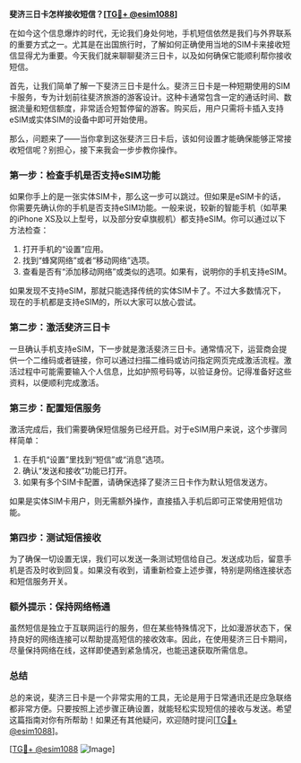 **斐济三日卡怎样接收短信？[[TG💪+ @esim1088](https://t.me/s/esim1088)]**

在如今这个信息爆炸的时代，无论我们身处何地，手机短信依然是我们与外界联系的重要方式之一。尤其是在出国旅行时，了解如何正确使用当地的SIM卡来接收短信显得尤为重要。今天我们就来聊聊斐济三日卡，以及如何确保它能顺利帮你接收短信。

首先，让我们简单了解一下斐济三日卡是什么。斐济三日卡是一种短期使用的SIM卡服务，专为计划前往斐济旅游的游客设计。这种卡通常包含一定的通话时间、数据流量和短信额度，非常适合短暂停留的游客。购买后，用户只需将卡插入支持eSIM或实体SIM的设备中即可开始使用。

那么，问题来了——当你拿到这张斐济三日卡后，该如何设置才能确保能够正常接收短信呢？别担心，接下来我会一步步教你操作。

### 第一步：检查手机是否支持eSIM功能

如果你手上的是一张实体SIM卡，那么这一步可以跳过。但如果是eSIM卡的话，你需要先确认你的手机是否支持eSIM功能。一般来说，较新的智能手机（如苹果的iPhone XS及以上型号，以及部分安卓旗舰机）都支持eSIM。你可以通过以下方法检查：

1. 打开手机的“设置”应用。
2. 找到“蜂窝网络”或者“移动网络”选项。
3. 查看是否有“添加移动网络”或类似的选项。如果有，说明你的手机支持eSIM。

如果发现不支持eSIM，那就只能选择传统的实体SIM卡了。不过大多数情况下，现在的手机都是支持eSIM的，所以大家可以放心尝试。

### 第二步：激活斐济三日卡

一旦确认手机支持eSIM，下一步就是激活斐济三日卡。通常情况下，运营商会提供一个二维码或者链接，你可以通过扫描二维码或访问指定网页完成激活流程。激活过程中可能需要输入个人信息，比如护照号码等，以验证身份。记得准备好这些资料，以便顺利完成激活。

### 第三步：配置短信服务

激活完成后，我们需要确保短信服务已经开启。对于eSIM用户来说，这个步骤同样简单：

1. 在手机“设置”里找到“短信”或“消息”选项。
2. 确认“发送和接收”功能已打开。
3. 如果有多个SIM卡配置，请确保选择了斐济三日卡作为默认短信发送方。

如果是实体SIM卡用户，则无需额外操作，直接插入手机后即可正常使用短信功能。

### 第四步：测试短信接收

为了确保一切设置无误，我们可以发送一条测试短信给自己。发送成功后，留意手机是否及时收到回复。如果没有收到，请重新检查上述步骤，特别是网络连接状态和短信服务开关。

### 额外提示：保持网络畅通

虽然短信是独立于互联网运行的服务，但在某些特殊情况下，比如漫游状态下，保持良好的网络连接可以帮助提高短信的接收效率。因此，在使用斐济三日卡期间，尽量保持网络在线，这样即使遇到紧急情况，也能迅速获取所需信息。

### 总结

总的来说，斐济三日卡是一个非常实用的工具，无论是用于日常通讯还是应急联络都非常方便。只要按照上述步骤正确设置，就能轻松实现短信的接收与发送。希望这篇指南对你有所帮助！如果还有其他疑问，欢迎随时提问[[TG💪+ @esim1088](https://t.me/s/esim1088)]。

[[TG💪+ @esim1088](https://t.me/s/esim1088) ![Image](https://i.postimg.cc/4NQfJmqS/Snipaste-2025-05-13-00-14-12.png)]